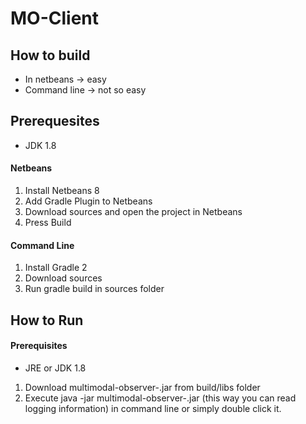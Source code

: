 # MO-Client
## How to build
* In netbeans -> easy
* Command line -> not so easy
## Prerequesites
* JDK 1.8
#### Netbeans
1. Install Netbeans 8
2. Add Gradle Plugin to Netbeans
3. Download sources and open the project in Netbeans
4. Press Build

#### Command Line
[//]: <> (TODO test with gradle 3)

1. Install Gradle 2
2. Download sources
3. Run gradle build in sources folder
## How to Run
#### Prerequisites
* JRE or JDK 1.8
1. Download multimodal-observer-.jar from build/libs folder
2. Execute java -jar multimodal-observer-<version>.jar (this way you can read logging information) in command line or simply double click it.
